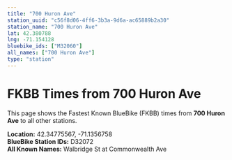 ```yaml
---
title: "700 Huron Ave"
station_uuid: "c56f8d06-4ff6-3b3a-9d6a-ac65889b2a30"
station_name: "700 Huron Ave"
lat: 42.380788
lng: -71.154128
bluebike_ids: ["M32060"]
all_names: ["700 Huron Ave"]
type: "station"
---
```


# FKBB Times from 700 Huron Ave

This page shows the Fastest Known BlueBike (FKBB) times from **700 Huron Ave** to all other stations.

**Location:** 42.34775567, -71.1356758  
**BlueBike Station IDs:** D32072  
**All Known Names:** Walbridge St at Commonwealth Ave

